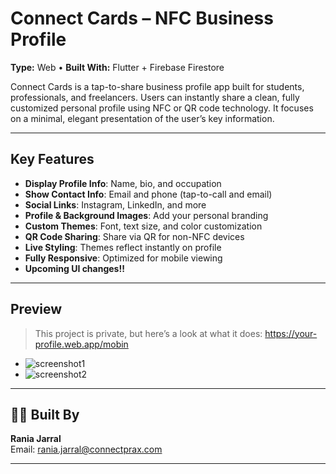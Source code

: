 # Connect Cards – NFC Business Profile

**Type:** Web • **Built With:** Flutter + Firebase Firestore  

Connect Cards is a tap-to-share business profile app built for students, professionals, and freelancers. Users can instantly share a clean, fully customized personal profile using NFC or QR code technology. It focuses on a minimal, elegant presentation of the user’s key information.

---

## Key Features

- **Display Profile Info**: Name, bio, and occupation
- **Show Contact Info**: Email and phone (tap-to-call and email)
- **Social Links**: Instagram, LinkedIn, and more
- **Profile & Background Images**: Add your personal branding
- **Custom Themes**: Font, text size, and color customization
- **QR Code Sharing**: Share via QR for non-NFC devices
- **Live Styling**: Themes reflect instantly on profile
- **Fully Responsive**: Optimized for mobile viewing
- **Upcoming UI changes!!**
---

## Preview

> This project is private, but here’s a look at what it does:
https://your-profile.web.app/mobin
- ![screenshot1](profile2.jpg)
- ![screenshot2](profile1.jpg)

---

## 🧑‍💻 Built By

**Rania Jarral**  
Email: rania.jarral@connectprax.com

---
